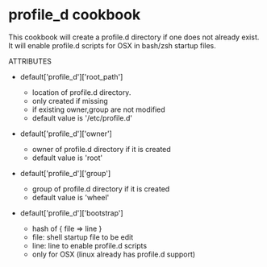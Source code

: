 # profile_d cookbook

This cookbook will create a profile.d directory if one does not already exist.
It will enable profile.d scripts for OSX in bash/zsh startup files.

ATTRIBUTES

* default['profile_d']['root_path']
  - location of profile.d directory.
  - only created if missing
  - if existing owner,group are not modified
  - default value is '/etc/profile.d'

* default['profile_d']['owner']
  - owner of profile.d directory if it is created
  - default value is 'root'

* default['profile_d']['group']
  - group of profile.d directory if it is created
  - default value is 'wheel'

* default['profile_d']['bootstrap']
  - hash of { file => line }
  - file: shell startup file to be edit
  - line: line to enable profile.d scripts
  - only for OSX (linux already has profile.d support)

